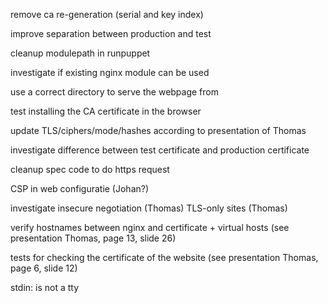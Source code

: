 remove ca re-generation (serial and key index)

improve separation between production and test

cleanup modulepath in runpuppet

investigate if existing nginx module can be used

use a correct directory to serve the webpage from

test installing the CA certificate in the browser

update TLS/ciphers/mode/hashes according to presentation of Thomas

investigate difference between test certificate and production certificate

cleanup spec code to do https request

CSP in web configuratie (Johan?)

investigate insecure negotiation (Thomas)
TLS-only sites (Thomas)

verify hostnames between nginx and certificate + virtual hosts (see presentation Thomas, page 13, slide 26)

tests for checking the certificate of the website (see presentation Thomas, page 6, slide 12)

stdin: is not a tty












